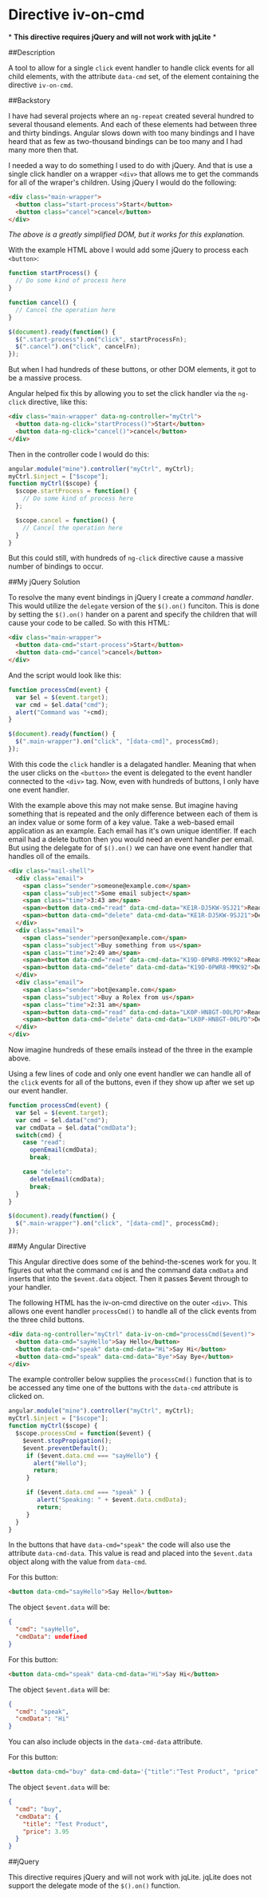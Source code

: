 Directive iv-on-cmd
===================

\* **This directive requires jQuery and will not work with jqLite** *

##Description

A tool to allow for a single `click` event handler to handle click events for all child elements, with the attribute `data-cmd` set, of the element containing the directive `iv-on-cmd`.

##Backstory

I have had several projects where an `ng-repeat` created several hundred to several thousand elements. And each of these elements had between three and thirty bindings. Angular slows down with too many bindings and I have heard that as few as two-thousand bindings can be too many and I had many more then that.

I needed a way to do something I used to do with jQuery. And that is use a single click handler on a wrapper `<div>` that allows me to get the commands for all of the wraper's children. Using jQuery I would do the following:

```html
<div class="main-wrapper">
  <button class="start-process">Start</button>
  <button class="cancel">cancel</button>
</div>
```

*The above is a greatly simplified DOM, but it works for this explanation.*

With the example HTML above I would add some jQuery to process each `<button>`:

```javascript
function startProcess() {
  // Do some kind of process here
}

function cancel() {
  // Cancel the operation here
}

$(document).ready(function() {
  $(".start-process").on("click", startProcessFn);
  $(".cancel").on("click", cancelFn);
});
```

But when I had hundreds of these buttons, or other DOM elements, it got to be a massive process.

Angular helped fix this by allowing you to set the click handler via the `ng-click` directive, like this:

```html
<div class="main-wrapper" data-ng-controller="myCtrl">
  <button data-ng-click="startProcess()">Start</button>
  <button data-ng-click="cancel()">cancel</button>
</div>
```

Then in the controller code I would do this:
```javascript
angular.module("mine").controller("myCtrl", myCtrl);
myCtrl.$inject = ["$scope"];
function myCtrl($scope) {
  $scope.startProcess = function() {
    // Do some kind of process here
  };

  $scope.cancel = function() {
    // Cancel the operation here
  }
}
```

But this could still, with hundreds of `ng-click` directive cause a massive number of bindings to occur.

##My jQuery Solution

To resolve the many event bindings in jQuery I create a *command handler*. This would utilize the `delegate` version of the `$().on()` funciton. This is done by setting the `$().on()` hander on a parent and specify the children that will cause your code to be called. So with this HTML:

```html
<div class="main-wrapper">
  <button data-cmd="start-process">Start</button>
  <button data-cmd="cancel">cancel</button>
</div>
```

And the script would look like this:

```javascript
function processCmd(event) {
  var $el = $(event.target);
  var cmd = $el.data("cmd");
  alert("Command was "+cmd);
}

$(document).ready(function() {
  $(".main-wrapper").on("click", "[data-cmd]", processCmd);
});
```

With this code the `click` handler is a delagated handler. Meaning that when the user clicks on the `<button>` the event is delegated to the event handler connected to the `<div>` tag. Now, even with hundreds of buttons, I only have one event handler.

With the example above this may not make sense. But imagine having something that is repeated and the only difference between each of them is an index value or some form of a key value. Take a web-based email application as an example. Each email has it's own unique identifier. If each email had a delete button then you would need an event handler per email. But using the delegate for of `$().on()` we can have one event handler that handles oll of the emails.

```html
<div class="mail-shell">
  <div class="email">
    <span class="sender">someone@example.com</span>
    <span class="subject">Some email subject</span>
    <span class="time">3:43 am</span>
    <span><button data-cmd="read" data-cmd-data="KE1R-DJ5KW-9SJ21">Read</button></span>
    <span><button data-cmd="delete" data-cmd-data="KE1R-DJ5KW-9SJ21">Delete</button></span>
  </div>
  <div class="email">
    <span class="sender">person@example.com</span>
    <span class="subject">Buy something from us</span>
    <span class="time">2:49 am</span>
    <span><button data-cmd="read" data-cmd-data="K19D-0PWR8-MMK92">Read</button></span>
    <span><button data-cmd="delete" data-cmd-data="K19D-0PWR8-MMK92">Delete</button></span>
  </div>
  <div class="email">
    <span class="sender">bot@example.com</span>
    <span class="subject">Buy a Rolex from us</span>
    <span class="time">2:31 am</span>
    <span><button data-cmd="read" data-cmd-data="LK0P-HN8GT-00LPD">Read</button></span>
    <span><button data-cmd="delete" data-cmd-data="LK0P-HN8GT-00LPD">Delete</button></span>
  </div>
</div>
```

Now imagine hundreds of these emails instead of the three in the example above.

Using a few lines of code and only one event handler we can handle all of the `click` events for all of the buttons, even if they show up after we set up our event handler.

```javascript
function processCmd(event) {
  var $el = $(event.target);
  var cmd = $el.data("cmd");
  var cmdData = $el.data("cmdData");
  switch(cmd) {
    case "read":
      openEmail(cmdData);
      break;

    case "delete":
      deleteEmail(cmdData);
      break;
  }
}

$(document).ready(function() {
  $(".main-wrapper").on("click", "[data-cmd]", processCmd);
});

```

##My Angular Directive

This Angular directive does some of the behind-the-scenes work for you. It figures out what the command `cmd` is and the command data `cmdData` and inserts that into the `$event.data` object. Then it passes $event through to your handler.

The following HTML has the iv-on-cmd directive on the outer `<div>`. This allows one event handler `processCmd()` to handle all of the click events from the three child buttons.

```html
<div data-ng-controller="myCtrl" data-iv-on-cmd="processCmd($event)">
  <button data-cmd="sayHello">Say Hello</button>
  <button data-cmd="speak" data-cmd-data="Hi">Say Hi</button>
  <button data-cmd="speak" data-cmd-data="Bye">Say Bye</button>
</div>
```

The example controller below supplies the `processCmd()` function that is to be accessed any time one of the buttons with the `data-cmd` attribute is clicked on.

```javascript
angular.module("mine").controller("myCtrl", myCtrl);
myCtrl.$inject = ["$scope"];
function myCtrl($scope) {
  $scope.processCmd = function($event) {
    $event.stopPropigation();
    $event.preventDefault();
  	 if ($event.data.cmd === "sayHello") {
  	   alert("Hello");
  	   return;
  	 }

  	 if ($event.data.cmd === "speak" ) {
  	 	alert("Speaking: " + $event.data.cmdData);
  	 	return;
  	 }
  }
}
```

In the buttons that have `data-cmd="speak"` the code will also use the attribute `data-cmd-data`. This value is read and placed into the `$event.data` object along with the value from `data-cmd`.

For this button:
```html
<button data-cmd="sayHello">Say Hello</button>
```

The object `$event.data` will be:

```JSON
{
  "cmd": "sayHello",
  "cmdData": undefined
}
```


For this button:
```html
<button data-cmd="speak" data-cmd-data="Hi">Say Hi</button>
```

The object `$event.data` will be:

```JSON
{
  "cmd": "speak",
  "cmdData": "Hi"
}
```

You can also include objects in the `data-cmd-data` attribute.

For this button:
```html
<button data-cmd="buy" data-cmd-data='{"title":"Test Product", "price": 3.95}'>Buy Now</button>
```

The object `$event.data` will be:

```JSON
{
  "cmd": "buy",
  "cmdData": {
    "title": "Test Product",
    "price": 3.95
  }
}
```

##jQuery

This directive requires jQuery and will not work with jqLite. jqLite does not support the delegate mode of the `$().on()` function.
